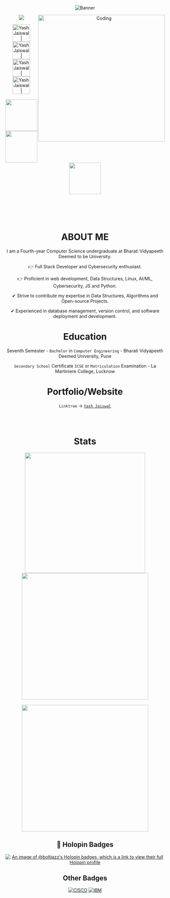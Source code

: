 <!--- header image --->

<div align="center">
<p align="center">
  <!---  <img alt="Banner" width="961" height="400"  src="https://user-images.githubusercontent.com/74038190/225813708-98b745f2-7d22-48cf-9150-083f1b00d6c9.gif"> --->
  <img alt="Banner" style="{max-height: 0px}"  src="https://user-images.githubusercontent.com/74038190/225813708-98b745f2-7d22-48cf-9150-083f1b00d6c9.gif">
</p>
<!--- portfolio launch image --->

  <!-- gif image -->
  <img align="right" alt="Coding" width="400" src="https://media.tenor.com/rePDfDWO3XoAAAAd/hacking.gif">
 <!--<img align="left" alt="Hacker" height="290" width="360" src="https://user-images.githubusercontent.com/74038190/229223156-0cbdaba9-3128-4d8e-8719-b6b4cf741b67.gif"> -->
  
  ![](https://komarev.com/ghpvc/?username=Boltjazz&color=blueviolet&label=Profile+Views)

  
<!--- social media icons, you can find them in the assets directory of this repo --->
  
<a href="https://twitter.com/">
    <img height="55" alt="Yash Jaiswal | Twitter" src="https://user-images.githubusercontent.com/60597290/152035696-80cad2ec-b4dd-4552-88e6-b6b466124f5b.png" />
</a>    
  
<a href="https://www.linkedin.com/in/boltjazz/" target="_blank">
  <img height="55" alt="Yash Jaiswal | LinkedIn"  src="https://user-images.githubusercontent.com/60597290/152035581-a7c6c0c3-65c3-4160-89c0-e90ddc1e8d4e.png"/>
</a> 
  
<a href="https://stackoverflow.com/users/22658065/yash-jaiswal" target="_blank">
  <img height="55" alt="Yash Jaiswal | StackOverFlow" src="https://user-images.githubusercontent.com/60597290/152035786-d00aa1c3-56af-4d45-8a3c-15846d1a123d.png" />
</a>
  
<a href="https://www.instagram.com/yash_.jaiswal" target="_blank">
  <img height="55" alt="Yash Jaiswal | Instagram"  src="https://user-images.githubusercontent.com/60597290/152036063-21242e52-af65-4a33-af5d-790466244407.png" />
</a>

  
<!--- a bit of vertical space & languages text --->
  
<div>&nbsp;</div>
  

<div></div>
  
  
<!--- language icons --->
  

<img height="100" src="https://user-images.githubusercontent.com/60597290/152366251-81e7024b-81c6-422c-ae71-ad035850d030.png" />
<img height="100" src="https://user-images.githubusercontent.com/60597290/152366154-ec1ddf07-fcf8-41f5-a5f8-ccfc331622a2.png" />
<img height="100" src="https://user-images.githubusercontent.com/60597290/152366741-4ebfc910-49b4-4365-829d-89f9a5873ff5.png" /> 
  
  
&nbsp;

<br><br/>

<h1 align="center">
  ABOUT ME
</h1>
  
<!-- <img width="135" height="180" src="https://github.com/Boltjazz/Boltjazz/assets/110303755/fd158b80-b847-4b22-8c43-56b1a50480bf"
 /> -->
  
I am a Fourth-year Computer Science undergraduate at Bharati Vidyapeeth Deemed to be University.

👉 Full Stack Developer and Cybersecurity enthusiast.

👉 Proficient in web development, Data Structures, Linux, AI/ML, Cybersecurity, JS and Python.

✔ Strive to contribute my expertise in Data Structures, Algorithms and Open-source Projects.

✔ Experienced in database management, version control, and software deployment and development.
  
  
  <!--- Education --->  
  
<h1 align="center">
    Education 
    </h2>

  Seventh Semester - `Bachelor` in `Computer Engineering` - Bharati Vidyapeeth Deemed University, Pune
  
  `Secondary School` Certificate `ICSE` or `Matriculation` Examination - La Martiniere College, Lucknow

  
  <!--- Portfolio/Website --->  
  
<h1 align="center">
    Portfolio/Website
    </h2>
  
 <!-- `Portfolio` -> <a href="" target="_blank">`Yash jaiswal`</a> -->
  
  `Linktree` -> <a href="https://linktr.ee/boltjazz" target="_blank">`Yash Jaiswal`</a>
  
 

  
  <!--- adding 3D earth icon to show some love for the environment 🌏 --->
  
<!--- <img height="40" src="https://user-images.githubusercontent.com/60597290/152370900-69dce999-2e00-4227-9547-917fa1a4b06e.png" />--->
<br><br>

  <h1 align="center">
    Stats
    </h2>
<p align="center">
  
  <img width="380px" src="https://github-readme-stats.vercel.app/api?username=boltjazz&count_private=true&show_icons=true&theme=material-palenight&hide_border=true&bg_color=1F222E" />
  <img width="400px" src="https://github-readme-streak-stats.herokuapp.com?user=boltjazz&theme=material-palenight&hide_border=true&fire=C77800&ring=7C2AE8&background=1F222E" />
  <br><br>
  <img width="400px" max-height="195px" src="https://github-readme-stats.vercel.app/api/top-langs/?username=boltjazz&theme=material-palenight&show_icons=true&hide_border=true&layout=compact" />

 <!-- ![boltjazz's Streak](https://github-readme-streak-stats.herokuapp.com/?user=boltjazz&theme=material-palenight&hide_border=true) -->
 <!-- [![An image of @boltjazz's Holopin badges, which is a link to view their full Holopin profile](https://holopin.me/boltjazz)](https://holopin.io/@boltjazz) -->

 
  
</p>


<!--- Github snack contribution graph 
  
<div align="center"> <img src="https://raw.githubusercontent.com/muhiqsimui/muhiqsimui/output/github-contribution-grid-snake.svg" /></div>--->

<!--- building footer with spaceship question 
  
![footer](https://user-images.githubusercontent.com/60597290/152518980-fa55fbc8-81fe-4bba-bf52-21320455e217.png)
<img height="50" src="https://user-images.githubusercontent.com/60597290/152519754-992acfbc-39df-489d-a01a-72ea86a08996.png" />--->

  <h2>📌 Holopin Badges</h3>
  
 [![An image of @boltjazz's Holopin badges, which is a link to view their full Holopin profile](https://holopin.me/boltjazz)](https://holopin.io/@boltjazz)


 <h2> Other Badges</h3>
 
[![CISCO](https://images.credly.com/size/110x110/images/af8c6b4e-fc31-47c4-8dcb-eb7a2065dc5b/I2CS__1_.png)](https://www.credly.com/badges/39ce9b53-c867-429a-9e0e-216fe88c74e3/public_url)
[![IBM](https://images.credly.com/size/110x110/images/0eedb945-52e8-4b9b-bdf6-4ebdd50ca0c8/Intro_to_Cybersec_tools_-_cyber_attacks.png)](https://www.credly.com/badges/d2a28d7c-651f-47c4-970c-ab20a227122a/public_url)
 </div>
